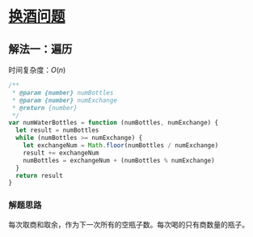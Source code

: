 # [换酒问题](https://leetcode-cn.com/problems/water-bottles/description/)

## 解法一：遍历

时间复杂度：$O(n)$

```javascript
/**
 * @param {number} numBottles
 * @param {number} numExchange
 * @return {number}
 */
var numWaterBottles = function (numBottles, numExchange) {
  let result = numBottles
  while (numBottles >= numExchange) {
    let exchangeNum = Math.floor(numBottles / numExchange)
    result += exchangeNum
    numBottles = exchangeNum + (numBottles % numExchange)
  }
  return result
}
```



### 解题思路

每次取商和取余，作为下一次所有的空瓶子数。每次喝的只有商数量的瓶子。
